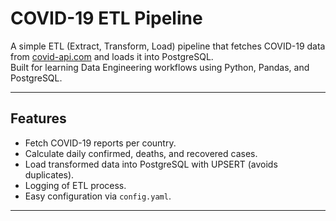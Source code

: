 # COVID-19 ETL Pipeline

A simple ETL (Extract, Transform, Load) pipeline that fetches COVID-19 data from [covid-api.com](https://covid-api.com/api) and loads it into PostgreSQL.  
Built for learning Data Engineering workflows using Python, Pandas, and PostgreSQL.

---

## Features

- Fetch COVID-19 reports per country.
- Calculate daily confirmed, deaths, and recovered cases.
- Load transformed data into PostgreSQL with UPSERT (avoids duplicates).
- Logging of ETL process.
- Easy configuration via `config.yaml`.

---
